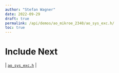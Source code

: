 ```yaml
---
author: "Stefan Wagner"
date: 2022-09-29
draft: true
permalink: /api/demos/ao_mikroe_2340/ao_sys_exc.h/
toc: true
---
```


# Include Next

| [`ao_sys_exc.h`](../../src/ao_sys_xc32_pic32mz/ao_sys_exc.h.md) |
